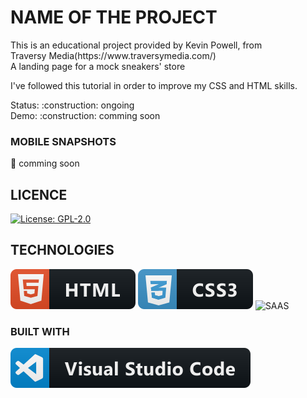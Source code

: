 # NAME OF THE PROJECT

<p>
    This is an educational project provided by Kevin Powell, from </br>
    Traversy Media(https://www.traversymedia.com/) </br>
    A landing page for a mock sneakers' store</br>
</p>
<p>
    I've followed this tutorial in order to improve my CSS and HTML skills.
</p>
<p>
    Status: :construction: ongoing </br>
    Demo: :construction: comming soon
</p>

### MOBILE SNAPSHOTS
:construction: comming soon

## LICENCE

   [![License: GPL-2.0](https://img.shields.io/github/license/rqguzman/amazing-shoes-traversy?color=0F80c0)](https://github.com/rqguzman/amazing-shoes-traversy/blob/main/LICENSE)

## TECHNOLOGIES
<p>
    <img src="https://github.com/rqguzman/assets/blob/main/ColoredBadges/svg/dev/languages/html.svg" alt="HTML" style="vertical-align:top margin:6px 4px">
    <img src="https://github.com/rqguzman/assets/blob/main/ColoredBadges/svg/dev/languages/css3.svg" alt="CSS3" style="vertical-align:top margin:6px 4px">    
    <img src="https://github.com/rqguzman/assets/blob/main/ColoredBadges/svg/dev/languages/saas.svg" alt="SAAS" style="vertical-align:top margin:6px 4px">    
</p>

### BUILT WITH  
<p>
    <img src="https://github.com/rqguzman/assets/blob/main/ColoredBadges/svg/dev/tools/visualstudio_code.svg" alt="VS Code" style="vertical-align:top margin:6px 4px">       
</p>
